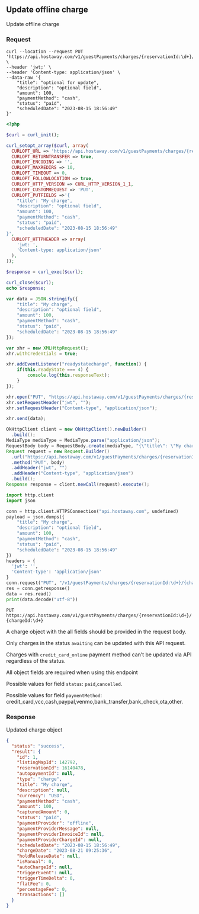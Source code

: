 ## Update offline charge

Update offline charge

### Request

```shell
curl --location --request PUT 'https://api.hostaway.com/v1/guestPayments/charges/{reservationId:\d+}/{chargeId:\d+}' \
--header 'jwt;' \
--header 'Content-type: application/json' \
--data-raw '{
    "title": "optional for update",
    "description": "optional field",
    "amount": 100, 
    "paymentMethod": "cash", 
    "status": "paid",
    "scheduledDate": "2023-08-15 18:56:49"
}'
```

```php
<?php

$curl = curl_init();

curl_setopt_array($curl, array(
  CURLOPT_URL => 'https://api.hostaway.com/v1/guestPayments/charges/{reservationId:\d+}/{chargeId:\d+}',
  CURLOPT_RETURNTRANSFER => true,
  CURLOPT_ENCODING => '',
  CURLOPT_MAXREDIRS => 10,
  CURLOPT_TIMEOUT => 0,
  CURLOPT_FOLLOWLOCATION => true,
  CURLOPT_HTTP_VERSION => CURL_HTTP_VERSION_1_1,
  CURLOPT_CUSTOMREQUEST => 'PUT',
  CURLOPT_PUTFIELDS =>'{
    "title": "My charge",
    "description": "optional field",
    "amount": 100, 
    "paymentMethod": "cash", 
    "status": "paid",
    "scheduledDate": "2023-08-15 18:56:49"
}',
  CURLOPT_HTTPHEADER => array(
    'jwt: ',
    'Content-type: application/json'
  ),
));

$response = curl_exec($curl);

curl_close($curl);
echo $response;

```

```javascript
var data = JSON.stringify({
    "title": "My charge",
    "description": "optional field",
    "amount": 100,
    "paymentMethod": "cash",
    "status": "paid",
    "scheduledDate": "2023-08-15 18:56:49"
});

var xhr = new XMLHttpRequest();
xhr.withCredentials = true;

xhr.addEventListener("readystatechange", function() {
    if(this.readyState === 4) {
        console.log(this.responseText);
    }
});

xhr.open("PUT", "https://api.hostaway.com/v1/guestPayments/charges/{reservationId:\d+}/{chargeId:\d+}");
xhr.setRequestHeader("jwt", "");
xhr.setRequestHeader("Content-type", "application/json");

xhr.send(data);
```

```java
OkHttpClient client = new OkHttpClient().newBuilder()
  .build();
MediaType mediaType = MediaType.parse("application/json");
RequestBody body = RequestBody.create(mediaType, "{\"title\": \"My charge\", \"description\": \"optional field\", \"amount\": 100, \"paymentMethod\": \"cash\", \"status\": \"paid\", \"scheduledDate\": \"2023-08-15 18:56:49\"}");
Request request = new Request.Builder()
  .url("https://api.hostaway.com/v1/guestPayments/charges/{reservationId:\d+}/{chargeId:\d+}")
  .method("PUT", body)
  .addHeader("jwt", "")
  .addHeader("Content-type", "application/json")
  .build();
Response response = client.newCall(request).execute();
```

```python
import http.client
import json

conn = http.client.HTTPSConnection("api.hostaway.com", undefined)
payload = json.dumps({
    "title": "My charge",
    "description": "optional field",
    "amount": 100, 
    "paymentMethod": "cash", 
    "status": "paid",
    "scheduledDate": "2023-08-15 18:56:49"
})
headers = {
  'jwt': '',
  'Content-type': 'application/json'
}
conn.request("PUT", "/v1/guestPayments/charges/{reservationId:\d+}/{chargeId:\d+}", payload, headers)
res = conn.getresponse()
data = res.read()
print(data.decode("utf-8"))
```

`PUT https://api.hostaway.com/v1/guestPayments/charges/{reservationId:\d+}/{chargeId:\d+}`

A charge object with the all fields should be provided in the request body.

Only charges in the status `awaiting` can be updated with this API request.

Charges with `credit_card_online` payment method can’t be updated via API regardless of the status.

All object fields are required when using this endpoint

Possible values for field `status`: `paid`,`cancelled`.

Possible values for field `paymentMethod`: credit_card,vcc,cash,paypal,venmo,bank_transfer,bank_check,ota,other.

### Response

Updated charge object

```json
{
  "status": "success",
  "result": {
    "id": 1,
    "listingMapId": 142792,
    "reservationId": 16140478,
    "autopaymentId": null,
    "type": "charge",
    "title": "My charge",
    "description": null,
    "currency": "USD",
    "paymentMethod": "cash",
    "amount": 100,
    "capturedAmount": 0,
    "status": "paid",
    "paymentProvider": "offline",
    "paymentProviderMessage": null,
    "paymentProviderInvoiceId": null,
    "paymentProviderChargeId": null,
    "scheduledDate": "2023-08-15 18:56:49",
    "chargeDate": "2023-08-21 09:25:36",
    "holdReleaseDate": null,
    "isManual": 0,
    "autoChargeId": null,
    "triggerEvent": null,
    "triggerTimeDelta": 0,
    "flatFee": 0,
    "percentageFee": 0,
    "transactions": []
  }
}
```
